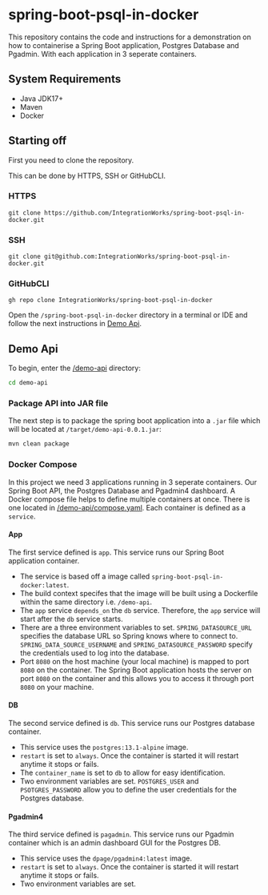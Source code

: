 # spring-boot-psql-in-docker

This repository contains the code and instructions for a demonstration on how to containerise a Spring Boot application, Postgres Database and Pgadmin. With each application in 3 seperate containers.


## System Requirements

- Java JDK17+
- Maven
- Docker

## Starting off

First you need to clone the repository.

This can be done by HTTPS, SSH or GitHubCLI.

### HTTPS

```
git clone https://github.com/IntegrationWorks/spring-boot-psql-in-docker.git
```

### SSH

```
git clone git@github.com:IntegrationWorks/spring-boot-psql-in-docker.git
```

### GitHubCLI
```
gh repo clone IntegrationWorks/spring-boot-psql-in-docker
```

Open the `/spring-boot-psql-in-docker` directory in a terminal or IDE and follow the next instructions in [Demo Api](#demo-api).


## Demo Api

To begin, enter the [/demo-api](/demo-api) directory:

```bash
cd demo-api
```
### Package API into JAR file

The next step is to package the spring boot application into a `.jar` file which will be located at `/target/demo-api-0.0.1.jar`:

```bash
mvn clean package
```


### Docker Compose

In this project we need 3 applications running in 3 seperate containers. Our Spring Boot API, the Postgres Database and Pgadmin4 dashboard. A Docker compose file helps to define multiple containers at once. There is one located in [/demo-api/compose.yaml](/demo-api/compose.yaml). Each container is defined as a `service`.

#### App

The first service defined is `app`. This service runs our Spring Boot application container. 
- The service is based off a image called `spring-boot-psql-in-docker:latest`.
- The build context specifes that the image will be built using a Dockerfile within the same directory i.e. `/demo-api`.
- The `app` service `depends_on` the `db` service. Therefore, the `app` service will start after the `db` service starts.
- There are a three environment variables to set. `SPRING_DATASOURCE_URL` specifies the database URL so Spring knows where to connect to. `SPRING_DATA_SOURCE_USERNAME` and `SPRING_DATASOURCE_PASSWORD` specify the credentials used to log into the database.
- Port `8080` on the host machine (your local machine) is mapped to port `8080` on the container. The Spring Boot application hosts the server on port `8080` on the container and this allows you to access it through port `8080` on your machine.


#### DB
The second service defined is `db`. This service runs our Postgres database container.

- This service uses the `postgres:13.1-alpine` image.
- `restart` is set to `always`. Once the container is started it will restart anytime it stops or fails.
- The `container_name` is set to `db` to allow for easy identification.
- Two environment variables are set. `POSTGRES_USER` and `PSOTGRES_PASSWORD` allow you to define the user credentials for the Postgres database.


#### Pgadmin4

The third service defined is `pagadmin`. This service runs our Pgadmin container which is an admin dashboard GUI for the Postgres DB.

- This service uses the `dpage/pgadmin4:latest` image.
- `restart` is set to `always`. Once the container is started it will restart anytime it stops or fails.
- Two environment variables are set. 

